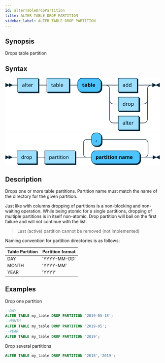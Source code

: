```yaml
---
id: alterTableDropPartition
title: ALTER TABLE DROP PARTITION
sidebar_label: ALTER TABLE DROP PARTITION
---
```


## Synopsis

Drops table partition

## Syntax

![alt-text](assets/alter-table.svg)
![alt-text](assets/alter-table-drop-partition.svg)

## Description

Drops one or more table partitions. Partition name must match the name of the directory for the given partition.

Just like with columns dropping of partitions is a non-blocking and non-waiting operation. While being atomic for a single partitions, dropping of
multiple partitions is in itself non-atomic. Drop partition will bail on the first failure and will not continue with the list.

> Last (active) partition cannot be removed (not implemented)

Naming convention for partition directories is as follows:

| Table Partition                           | Partition format                                  |
|-------------------------------------------|---------------------------------------------------|
|DAY                                        |'YYYY-MM-DD'                                       |
|MONTH                                      |'YYYY-MM'                                          |
|YEAR                                       |'YYYY'                                             |

## Examples
Drop one partition
```sql
--DAY
ALTER TABLE my_table DROP PARTITION '2019-05-18';
--MONTH
ALTER TABLE my_table DROP PARTITION '2019-05';
--YEAR
ALTER TABLE my_table DROP PARTITION '2019';
```

Drop several partitions
```sql
ALTER TABLE my_table DROP PARTITION '2018','2019';
```
